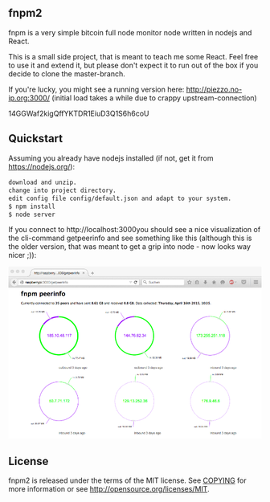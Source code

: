 fnpm2
-----

fnpm is a very simple bitcoin full node monitor node written in nodejs and React.

This is a small side project, that is meant to teach me some React. Feel free to use it and extend it, but please don't expect it to run out of the box if you decide to clone the master-branch.

If you're lucky, you might see a running version here: http://piezzo.no-ip.org:3000/ (initial load takes a while due to crappy upstream-connection)

14GGWaf2kigQffYKTDR1EiuD3Q1S6h6coU

Quickstart
----------

Assuming you already have nodejs installed (if not, get it from https://nodejs.org/):

    download and unzip.
    change into project directory.
    edit config file config/default.json and adapt to your system.
    $ npm install
    $ node server

If you connect to http://localhost:3000you should see a nice visualization of the cli-command getpeerinfo and see something like this (although this is the older version, that was meant to get a grip into node - now looks way nicer ;)):

![fnpm screenshot](https://raw.githubusercontent.com/piezzo/fnpm/master/fnpm_screenshot.png "screenshot")

License
-------

fnpm2 is released under the terms of the MIT license. See [COPYING](COPYING) for more
information or see http://opensource.org/licenses/MIT.
